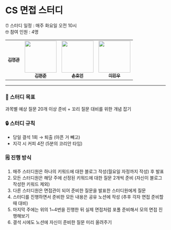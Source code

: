 # CS 면접 스터디
<p>
  ⏰ 스터디 일정 : 매주 화요일 오전 10시</br>
  🤓 참여 인원 : 4명</br>
  <table>
  <tbody>
    <tr>
      <td align="center"><a href="https://github.com/podol0207"><img src="width="100px;" alt=""/><br /><sub><b>김명관</b></sub></a><br /></td>
      <td align="center"><a href="https://github.com/Hyeonjuun"><img src="" width="100px;" alt=""/><br /><sub><b>김현준</b></sub></a><br /></td>
      <td align="center"><a href="https://github.com/honi31"><img src="" width="100px;" alt=""/><br /><sub><b>손호언</b></sub></a><br /></td>
      <td align="center"><a href="https://github.com/GumaLee"><img src="" width="100px;" alt=""/><br /><sub><b>이민우</b></sub></a><br /></td>
    </tr>
  </tbody>
</table>
</p>

---

### 💪 스터디 목표
과목별 예상 질문 20개 이상 준비 + 꼬리 질문 대비를 위한 개념 잡기

### 🔒 스터디 규칙 
- 당일 결석 1회 → 퇴출 (아픈 거 빼고)
- 지각 시 커피 4잔 (5분의 코리안 타임)
  
### 🗒 진행 방식
1. 매주 스터디원은 하나의 키워드에 대한 블로그 작성(월요일 자정까지 작성) 후 발표
2. 모든 스터디원은 해당 주에 선정된 키워드에 대한 질문 2개씩 준비 (자신이 블로그 작성한 키워드 제외)
3. 다른 스터디원은 면접관이 되어 준비한 질문을 발표한 스터디원에게 질문
4. 스터디를 진행하면서 준비한 모든 내용은 공유 노션에 작성 (추후 각자 면접 준비할 때 대비)
5. 마지막 주에는 위의 1~4번을 진행한 뒤 실제 면접처럼 포폴 준비해서 모의 면접 진행해보기
6. 결석 시에도 노션에 자신이 준비한 질문 미리 올려주기
